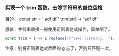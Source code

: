 ### 实现一个 trim 函数，去除字符串的首位空格

目的： const str = ' adf df ' trim(str) -> 'adf df'

思路：字符串替换一般使用正则表达式操作，简单明了。

```javascript
const trim = s => s.replace(/(^\s+)|(\s+$)/g, '');
```

注意：别将正则表达式后面的 g 忘了，否则只匹配一次。
